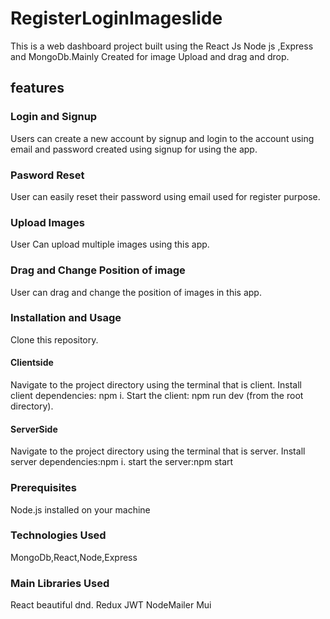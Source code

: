 # RegisterLoginImageslide
This is a web dashboard project built using the React Js Node js ,Express and MongoDb.Mainly Created for image Upload and drag and drop.


## features
### Login and Signup
Users can create a new account by signup and login to the account using email and password created using signup for using the app.
### Pasword Reset
User can easily reset their password using email used for register purpose.
### Upload Images
User Can upload multiple images using this app.
### Drag and Change Position of image
User can drag  and change the position of images in this app.

 ### Installation and Usage
 Clone this repository.
 #### Clientside
 Navigate to the project directory using the terminal that is client.
 Install client dependencies: npm i.
 Start the client: npm run dev (from the root directory).

#### ServerSide
Navigate to the project directory using the terminal that is server.
Install server dependencies:npm i.
start the server:npm start

### Prerequisites
Node.js installed on your machine

### Technologies Used
MongoDb,React,Node,Express

### Main Libraries Used
React beautiful dnd.
Redux
JWT
NodeMailer
Mui
